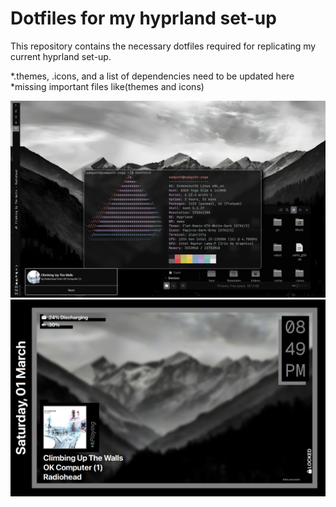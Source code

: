 # Dotfiles for my hyprland set-up

This repository contains the necessary dotfiles required for replicating my current hyprland set-up.

*.themes, .icons, and a list of dependencies need to be updated here
*missing important files like(themes and icons)

![Desktop](images/hyprland.png)
![Lockscreen](images/hyprlock.png)
